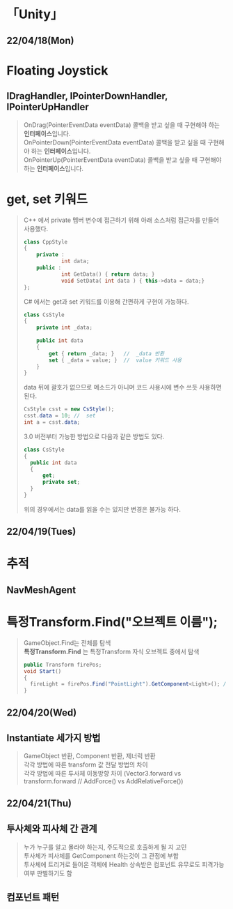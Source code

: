 「Unity」
===

22/04/18(Mon)
---
# Floating Joystick
## IDragHandler, IPointerDownHandler, IPointerUpHandler
> OnDrag(PointerEventData eventData) 콜백을 받고 싶을 때 구현해야 하는 **인터페이스**입니다.   
> OnPointerDown(PointerEventData eventData) 콜백을 받고 싶을 때 구현해야 하는 **인터페이스**입니다.   
> OnPointerUp(PointerEventData eventData) 콜백을 받고 싶을 때 구현해야 하는 **인터페이스**입니다.   

# get, set 키워드
> C++ 에서 private 멤버 변수에 접근하기 위해 아래 소스처럼 접근자를 만들어 사용했다.   
> ```cpp
> class CppStyle
> {
>     private :
>             int data;
>     public :
>             int GetData() { return data; }
>             void SetData( int data ) { this->data = data;}
> };
> ```   
> C# 에서는 get과 set 키워드를 이용해 간편하게 구현이 가능하다.
> ```cs
> class CsStyle
> {
>     private int _data;
>     
>     public int data
>     {
>         get { return _data; }   //  _data 반환
>         set { _data = value; }  //  value 키워드 사용
>     }
> }
> ```   
> data 뒤에 괄호가 없으므로 메소드가 아니며 코드 사용시에 변수 쓰듯 사용하면 된다.   
> ```cs
> CsStyle csst = new CsStyle();
> csst.data = 10; //  set
> int a = csst.data;
> ```   
> 3.0 버전부터 가능한 방법으로 다음과 같은 방법도 있다.   
> ```cs
> class CsStyle
> {
>   public int data
>   {
>       get;
>       private set;
>   }
> }
> ```   
> 위의 경우에서는 data를 읽을 수는 있지만 변경은 불가능 하다.

22/04/19(Tues)
---
# 추적
## NavMeshAgent

# 특정Transform.Find("오브젝트 이름");
> GameObject.Find는 전체를 탐색   
> **특정Transform.Find** 는 특정Transform 자식 오브젝트 중에서 탐색   
> ```cs
> public Transform firePos;
> void Start()
> {
>   fireLight = firePos.Find("PointLight").GetComponent<Light>(); // firePos의 자식 오브젝트 중에서 탐색
> }
> ```
   
22/04/20(Wed)
---
## Instantiate 세가지 방법
> GameObject 반환, Component 반환, 제너릭 반환   
> 각각 방법에 따른 transform 값 전달 방법의 차이   
> 각각 방법에 따른 투사체 이동방향 차이 (Vector3.forward vs transform.forward // AddForce() vs AddRelativeForce())

   
22/04/21(Thu)
---
## 투사체와 피사체 간 관계
> 누가 누구를 알고 몰라야 하는지, 주도적으로 호출하게 될 지 고민   
> 투사체가 피사체를 GetComponent 하는것이 그 관점에 부합   
> 투사체에 트리거로 들어온 객체에 Health 상속받은 컴포넌트 유무로도 피격가능여부 판별하기도 함   

## 컴포넌트 패턴